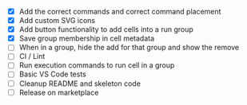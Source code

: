 - [x] Add the correct commands and correct command placement
- [x] Add custom SVG icons
- [x] Add button functionality to add cells into a run group
- [x] Save group membership in cell metadata
- [ ] When in a group, hide the add for that group and show the remove
- [ ] CI / Lint
- [ ] Run execution commands to run cell in a group
- [ ] Basic VS Code tests
- [ ] Cleanup README and skeleton code
- [ ] Release on marketplace
